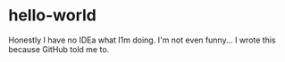 # hello-world
Honestly I have no IDEa what I1m doing. I'm not even funny...
I wrote this because GitHub told me to.
